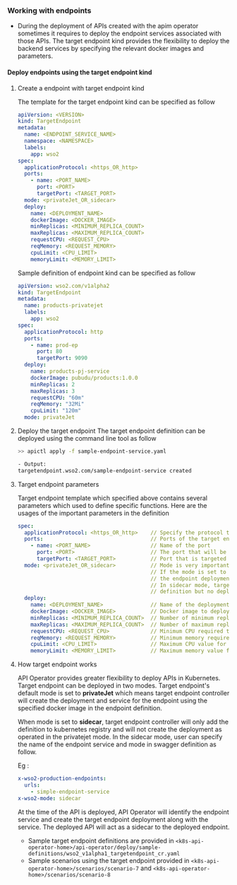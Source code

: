 ### Working with endpoints 

- During the deployment of APIs created with the apim operator sometimes it requires to deploy the endpoint services
  associated with those APIs. The target endpoint kind provides the flexibility to deploy the backend services by specifying the 
  relevant docker images and parameters. 

#### Deploy endpoints using the target endpoint kind
   
1. Create a endpoint with target endpoint kind
   
   The template for the target endpoint kind can be specified as follow
    
   ```yaml
   apiVersion: <VERSION>
   kind: TargetEndpoint
   metadata:
     name: <ENDPOINT_SERVICE_NAME>
     namespace: <NAMESPACE>
     labels:
       app: wso2
   spec:
     applicationProtocol: <https_OR_http>
     ports:
       - name: <PORT_NAME>
         port: <PORT>
         targetPort: <TARGET_PORT>
     mode: <privateJet_OR_sidecar>
     deploy:
       name: <DEPLOYMENT_NAME>
       dockerImage: <DOCKER_IMAGE>
       minReplicas: <MINIMUM_REPLICA_COUNT>
       maxReplicas: <MAXIMUM_REPLICA_COUNT>
       requestCPU: <REQUEST_CPU>
       reqMemory: <REQUEST_MEMORY>
       cpuLimit: <CPU_LIMIT>
       memoryLimit: <MEMORY_LIMIT>
   ```
   
   Sample definition of endpoint kind can be specified as follow
   
    ```yaml
    apiVersion: wso2.com/v1alpha2
    kind: TargetEndpoint
    metadata:
      name: products-privatejet
      labels:
        app: wso2
    spec:
      applicationProtocol: http
      ports:
        - name: prod-ep
          port: 80
          targetPort: 9090
      deploy:
        name: products-pj-service
        dockerImage: pubudu/products:1.0.0
        minReplicas: 2
        maxReplicas: 3
        requestCPU: "60m"
        reqMemory: "32Mi"
        cpuLimit: "120m"
      mode: privateJet
    ```

1. Deploy the target endpoint
    The target endpoint definition can be deployed using the command line tool as follow
    
    ```sh
    >> apictl apply -f sample-endpoint-service.yaml
   
    - Output:
    targetendpoint.wso2.com/sample-endpoint-service created
    ```        
    
1. Target endpoint parameters
    
    Target endpoint template which specified above contains several parameters which used to define specific functions.
    Here are the usages of the important parameters in the definition
    
   ```yaml
   spec:
     applicationProtocol: <https_OR_http>    // Specify the protocol that service should be exposed
     ports:                                  // Ports of the target endpoint
       - name: <PORT_NAME>                   // Name of the port
         port: <PORT>                        // The port that will be exposed by this service
         targetPort: <TARGET_PORT>           // Port that is targeted to expose
     mode: <privateJet_OR_sidecar>           // Mode is very important paramets in the target endpoint kind.
                                             // If the mode is set to privateJet, Target endpoint controller will create
                                             // the endpoint deployment along with the service.
                                             // In sidecar mode, target endpoint controller only add the endpoint
                                             // definition but no deployment will be created
     deploy:
       name: <DEPLOYMENT_NAME>               // Name of the deployment
       dockerImage: <DOCKER_IMAGE>           // Docker image to deploy
       minReplicas: <MINIMUM_REPLICA_COUNT>  // Number of minimum replicas that should be deployed
       maxReplicas: <MAXIMUM_REPLICA_COUNT>  // Number of maximum replicas that should be deployed
       requestCPU: <REQUEST_CPU>             // Minimum CPU required to deploy the pod
       reqMemory: <REQUEST_MEMORY>           // Minimum memory required to deploy the pod
       cpuLimit: <CPU_LIMIT>                 // Maximum CPU value for the pod can survive
       memoryLimit: <MEMORY_LIMIT>           // Maximum memory value for the pod can survive
   ```
    
1. How target endpoint works
    
    API Operator provides greater flexibility to deploy APIs in Kubernetes. Target endpoint can be deployed in two
    modes. Target endpoint's default mode is set to **privateJet** which means target endpoint controller will create
    the deployment and service for the endpoint using the specified docker image in the endpoint definition. 
    
    When mode is set to **sidecar**, target endpoint controller will only add the definition to kubernetes registry
    and will not create the deployment as operated in the privatejet mode. In the sidecar mode, user can specify
    the name of the endpoint service and mode in swagger definition as follow.
      
    Eg :<br>
    
    ```yaml
    x-wso2-production-endpoints:
      urls:
        - simple-endpoint-service
    x-wso2-mode: sidecar
    ```    
    At the time of the API is deployed, API Operator will identify the endpoint service and create the target endpoint
    deployment along with the service. The deployed API will act as a sidecar to the deployed endpoint.
    
    - Sample target endpoint definitions are provided in `<k8s-api-operator-home>/api-operator/deploy/sample-definitions/wso2_v1alpha1_targetendpoint_cr.yaml`
    - Sample scenarios using the target endpoint provided in `<k8s-api-operator-home>/scenarios/scenario-7` and
      `<k8s-api-operator-home>/scenarios/scenario-8`